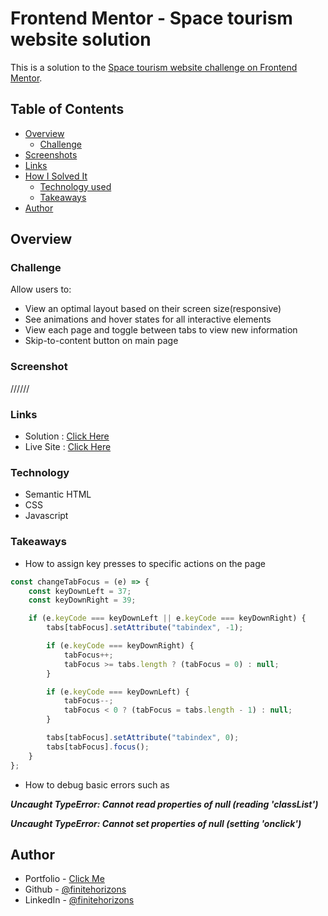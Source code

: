 # Frontend Mentor - Space tourism website solution

This is a solution to the [Space tourism website challenge on Frontend Mentor](https://www.frontendmentor.io/challenges/space-tourism-multipage-website-gRWj1URZ3).

## Table of Contents

- [Overview](#overview)
    - [Challenge](#challenge)
 - [Screenshots](#screenshots)
  - [Links](#links)
- [How I Solved It](#how-i-solved-it)
  - [Technology used](#Technology)
  - [Takeaways](#takeaways)
- [Author](#author)

## Overview

### Challenge

Allow users to:

- View an optimal layout based on their screen size(responsive)
- See animations and hover states for all interactive elements
- View each page and toggle between tabs to view new information
- Skip-to-content button on main page

### Screenshot

//////

### Links

- Solution : [Click Here](https://www.frontendmentor.io/solutions/space-tourism-challenge-1yO5qyg1Zx)
- Live Site : [Click Here](https://subtle-pudding-ba32ad.netlify.app/)

### Technology 

- Semantic HTML
- CSS
- Javascript

### Takeaways

- How to assign key presses to specific actions on the page

```js
const changeTabFocus = (e) => {
    const keyDownLeft = 37;
    const keyDownRight = 39;

    if (e.keyCode === keyDownLeft || e.keyCode === keyDownRight) {
        tabs[tabFocus].setAttribute("tabindex", -1);

        if (e.keyCode === keyDownRight) {
            tabFocus++;
            tabFocus >= tabs.length ? (tabFocus = 0) : null;
        }

        if (e.keyCode === keyDownLeft) {
            tabFocus--;
            tabFocus < 0 ? (tabFocus = tabs.length - 1) : null;
        }

        tabs[tabFocus].setAttribute("tabindex", 0);
        tabs[tabFocus].focus();
    }
};
```

- How to debug basic errors such as 

***Uncaught TypeError: Cannot read properties of null (reading 'classList')***

***Uncaught TypeError: Cannot set properties of null (setting 'onclick')***

## Author

- Portfolio - [Click Me]()
- Github - [@finitehorizons](https://github.com/finitehorizons)
- LinkedIn - [@finitehorizons](https://www.linkedin.com/in/finitehorizons/)



